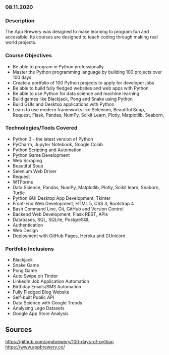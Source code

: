 ### 08.11.2020

### Description

The App Brewery was designed to make learning to program fun and accessible. Its courses are designed to teach coding through making real world projects.

### Course Objectives

- Be able to program in Python professionally
- Master the Python programming language by building 100 projects over 100 days
- Create a portfolio of 100 Python projects to apply for developer jobs
- Be able to build fully fledged websites and web apps with Python
- Be able to use Python for data science and machine learning
- Build games like Blackjack, Pong and Snake using Python
- Build GUIs and Desktop applications with Python
- Learn to use modern frameworks like Selenium, Beautiful Soup, Request, Flask, Pandas, NumPy, Scikit Learn, Plotly, Matplotlib, Seaborn,

### Technologies/Tools Covered

- Python 3 - the latest version of Python
- PyCharm, Jupyter Notebook, Google Colab
- Python Scripting and Automation
- Python Game Development
- Web Scraping
- Beautiful Soup
- Selenium Web Driver
- Request
- WTForms
- Data Science, Pandas, NumPy, Matplotlib, Plotly, Scikit learn, Seaborn, Turtle
- Python GUI Desktop App Development, Tkinter
- Front-End Web Development, HTML 5, CSS 3, Bootstrap 4
- Bash Command Line, Git, GitHub and Version Control
- Backend Web Development, Flask REST, APIs
- Databases, SQL, SQLite, PostgreSQL
- Authentication
- Web Design
- Deployment with GitHub Pages, Heroku and GUnicorn

### Portfolio Inclusions

- Blackjack
- Snake Game
- Pong Game
- Auto Swipe on Tinder
- LinkedIn Job Application Automation
- Birthday Emails/SMS Automation
- Fully Fledged Blog Website
- Self-built Public API
- Data Science with Google Trends
- Analysing Lego Datasets
- Google App Store Analysis

## Sources

https://github.com/appbrewery/100-days-of-python
https://www.appbrewery.co/
